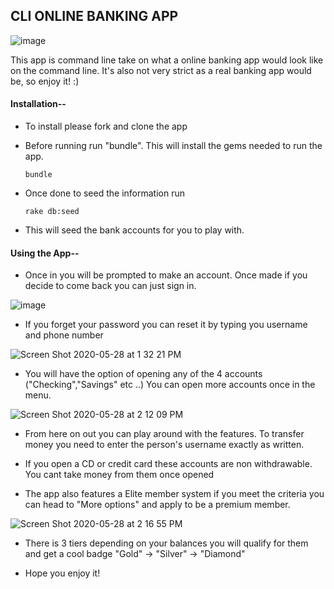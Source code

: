 ## CLI ONLINE BANKING APP

![image](https://user-images.githubusercontent.com/61365425/83171597-59ee5280-a0e4-11ea-9c57-1f81b6bddc40.png)

This app is command line take on what a online banking app would look like on the command line. It's also not very strict as a real banking app would be, so enjoy it! :) 

#### Installation--

- To install please fork and clone the app

- Before running run "bundle". This will install the gems needed to run the app. 

  `bundle`
 
 - Once done to seed the information run 
 
   `rake db:seed`
   
  - This will seed the bank accounts for you to play with. 
  
 #### Using the App--
 
  - Once in you will be prompted to make an account. Once made if you decide to come back you can just sign in. 
  
  ![image](https://user-images.githubusercontent.com/61365425/83173226-b5214480-a0e6-11ea-8ca8-2a332a2805ff.png)
  
  - If you forget your password you can reset it by typing you username and phone number
  
  ![Screen Shot 2020-05-28 at 1 32 21 PM](https://user-images.githubusercontent.com/61365425/83177427-0cc2ae80-a0ed-11ea-9922-ceaffc32f0f0.png)

  
  - You will have the option of opening any of the 4 accounts ("Checking","Savings" etc ..) You can open more accounts once in the menu.
  
  ![Screen Shot 2020-05-28 at 2 12 09 PM](https://user-images.githubusercontent.com/61365425/83177546-41366a80-a0ed-11ea-9c97-ef7c5b172366.png)
  
  - From here on out you can play around with the features. To transfer money you need to enter the person's username exactly as written. 
  
  - If you open a CD or credit card these accounts are non withdrawable. You cant take money from them once opened
  
  - The app also features a Elite member system if you meet the criteria you can head to "More options" and apply to be a premium member. 
  
  ![Screen Shot 2020-05-28 at 2 16 55 PM](https://user-images.githubusercontent.com/61365425/83178018-efdaab00-a0ed-11ea-96b3-bb75809798d1.png)
  
  - There is 3 tiers depending on your balances you will qualify for them and get a cool badge "Gold" -> "Silver" -> "Diamond"
  
  - Hope you enjoy it! 
  
  
  
  
  
  
 
 
